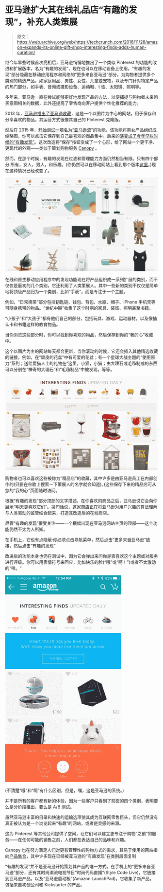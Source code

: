 # 亚马逊扩大其在线礼品店“有趣的发现”，补充人类策展 

> 原文：<https://web.archive.org/web/https://techcrunch.com/2016/11/28/amazon-expands-its-online-gift-shop-interesting-finds-adds-human-curation/>

继今年早些时候首次亮相后，亚马逊悄悄地推出了一个类似 Pinterest 的功能的改进和扩展版本，名为“有趣的发现”，现在也可以在移动设备上使用。“有趣的发现”部分隐藏在移动应用程序和网络的“更多来自亚马逊”部分，为购物者提供多个类别的精选产品，如家庭用品、男性、女性、儿童或宠物，以及专门针对特定产品的热门部分，如手表、音频或摄影设备、运动鞋、t 恤、太阳镜、照明等。

多年来，亚马逊一直在尝试能够更好地发现产品的方法，以便捕捉与购物者未来购买意图相关的数据，此外还提高了零售商向客户提供个性化推荐的能力。

2013 年，[亚马逊推出了亚马逊收藏](https://web.archive.org/web/20230129000258/https://techcrunch.com/2013/08/01/amazon-experiments-with-its-own-take-on-pinterest-called-amazon-collections/)，这是一个以图片为中心的网站，用于保存和分享喜欢的物品，其运营方式很像其自己的 Pinterest 克隆版。

然后在 2015 年，[开始测试一项名为“亚马逊流](https://web.archive.org/web/20230129000258/https://techcrunch.com/2015/06/01/amazon-tests-a-new-feature-called-stream-a-photo-filled-product-feed-updated-daily/)”的功能，该功能将男女产品组织成缩略图，你可以点击它保存到自己最喜欢的商品集中。后来的[演变成了今年早些时候的“有趣发现”](https://web.archive.org/web/20230129000258/https://www.producthunt.com/posts/interesting-finds-by-amazon)。这次改造将“保存”按钮变成了一个心形，给了网站一个更干净、更现代的外观——类似于策划购物服务 [Canopy](https://web.archive.org/web/20230129000258/https://canopy.co/) 。

然而，在那个时候，有趣的发现在过滤和管理能力方面仍然相当有限。只有四个部分:所有，女人，男人，和乐趣。(你仍然可以在移动网站上看到那个版本[这里](https://web.archive.org/web/20230129000258/http://amzn.to/2d3Ime4)。)现在这种情况已经改变了。

![screen-shot-2016-11-28-at-2-06-51-pm](img/a9560d417580578c994b8f0a92f25307.png)

在线和原生移动应用程序中的发现功能现在将产品组织成一系列扩展的类别，而不仅仅是最初的几个类别，它还利用了人类策展人。其中一些新的类别不仅仅是简单地将顶级产品归为一个类别，比如“手表”，而是专注于一个主题。

例如，“日常携带”部分包括钥匙链、钱包、背包、水瓶、帽子、iPhone 手机壳等可随身携带的物品。“世纪中期”收集了这个时期的家具、装饰、照明甚至书籍。

“小孩子”和“大孩子”都有他们自己的部分，包括玩具、游戏、运动器材，以及像抽认卡和书籍这样的教育物品。

当你浏览这些部分时，你可以找到你喜欢的物品，然后保存到你的“我的心”收藏中。

这个以图片为主的网站每天都会更新，当你滚动的时候，它还会插入其他精选收藏的链接。例如，在“顽皮的花盆”中有可爱的花盆；有一个星球大战主题的“使用原力”系列；送给爱猫人士的礼物在“这里，小猫，小猫；由大理石或毛毡制成的东西可以分别在“神奇的大理石”和“毛毡制品”中被发现，等等。

![screen-shot-2016-11-28-at-2-11-20-pm](img/21b8fa53276c295b3174d0c505d2c4ed.png)

购物者也可以喜欢这些被称为“精品店”的收藏，其中许多是由亚马逊员工在内部创作的(只要在谷歌上搜索一下策展人的名字就会知道)。)这些保存下来的精品店可从您的“我的心”页面随时访问。

根据“有趣的发现”部分顶部的文字描述，在你喜欢的商品之后，亚马逊说它会向你展示“明天更喜欢它们”。换句话说，这家商店正在将亚马逊对用户兴趣的算法理解与人类驱动的监管结合起来，打造其改造后的在线商店。

尽管“有趣的发现”很受关注——一个横幅出现在亚马逊网站主页的顶部——这个功能仍然不太为人所知。

在手机上，它也有点隐蔽:你必须点击导航菜单，然后点击“更多来自亚马逊”链接，然后点击“有趣的发现”

改进后的功能本身也仍在测试中，因为它会弹出来问你是否喜欢这个主题或对服务进行评级。你可以用表情符号来回应，比如快乐的脸(“哦”或“啊！”)或者不太激动的“咩。"

![img_1385](img/2ac39d0d1c945bfad642f301a52c85b2.png)

(不清楚“哦”和“啊”有什么区别，但是，嘿，这是亚马逊的系统。)

并不是所有的客户都有新的体验，因为一些客户只看到了前面的四个类别，表明要么是分阶段推出，要么是 A/B 测试。

虽然亚马逊丰富的目录和快速的运输选项使其成为互联网零售巨头，但它仍然没有真正被认为是一个浏览起来“有趣”的网站，或者是灵感的来源。

这为 Pinterest 等其他公司提供了空间，让它们可以建立更专注于购物“之前”的服务——在任何可能的销售之前，人们都在表达自己的品味和兴趣。

Canopy 也在努力满足人们对更有管理性的购物方式的需求，其易于使用的网站指向[产品集合](https://web.archive.org/web/20230129000258/https://canopy.co/shop/categories)，其中许多现在已经被亚马逊的“有趣发现”在类别层面复制

“有趣的发现”并不是亚马逊开始策划其产品的唯一方式。在手机上的“更多来自亚马逊”部分，还有其时尚潮流电视节目“时尚代码直播”(Style Code Live)，它链接到亚马逊产品，以及“亚马逊启动板”(Amazon LaunchPad)，它收集了新产品，包括来自初创公司和 Kickstarter 的产品。